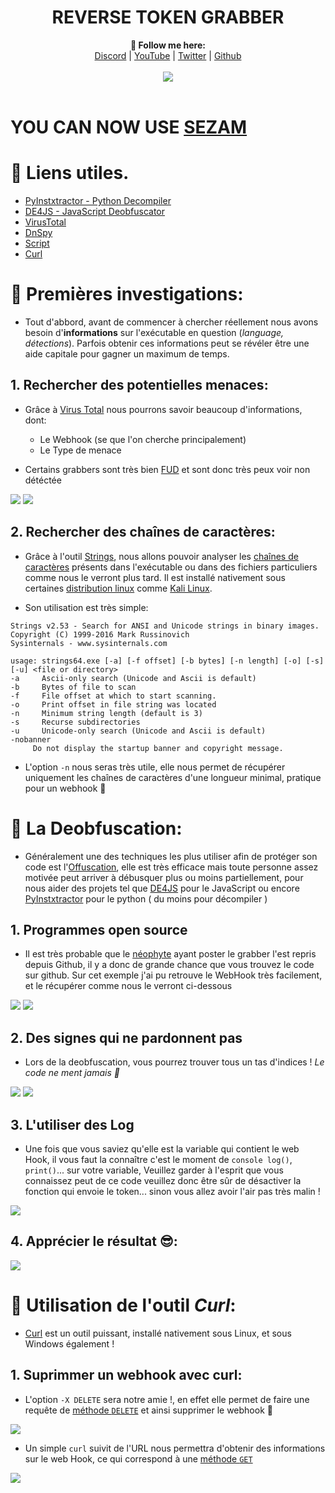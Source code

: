 <h1 align="center">REVERSE TOKEN GRABBER</h1>

<p align="center">
  <b>🖤 Follow me here:</b><br>
  <a href="https://discord.gg/aMs5BHuyaU">Discord</a> |
  <a href="https://www.youtube.com/channel/UC09GPm24_rdeOXa5KOmhDnw">YouTube</a> |
  <a href="https://twitter.com/its_vichy">Twitter</a> |
  <a href="https://github.com/Its-Vichy">Github</a>
  <br><br>
  <img src="https://steamuserimages-a.akamaihd.net/ugc/939465072079337699/A44A2D24BB987267F26C56440F51A0B468481222/">
  <br><br>
</p>

# YOU CAN NOW USE [SEZAM](https://github.com/Its-Vichy/Sezam)

#

# 📜 Liens utiles.

- [PyInstxtractor - Python Decompiler](https://github.com/extremecoders-re/pyinstxtractor)
- [DE4JS - JavaScript Deobfuscator](https://lelinhtinh.github.io/de4js/)
- [VirusTotal](https://www.virustotal.com/gui/)
- [DnSpy](https://github.com/dnSpy/dnSpy)
- [Script](https://cdn.discordapp.com/attachments/842802089763012669/842900999475036221/Script.rar)
- [Curl](https://fr.wikipedia.org/wiki/CURL)

#

# 🔎 Premières investigations:

  - Tout d'abbord, avant de commencer à chercher réellement nous avons besoin d'**informations** sur l'exécutable en question (*language, détections*). Parfois obtenir ces informations peut se révéler être une aide capitale pour gagner un maximum de temps.

## 1. Rechercher des potentielles menaces:

  - Grâce à [Virus Total](https://www.virustotal.com/gui/) nous pourrons savoir beaucoup d'informations, dont:
    * Le Webhook (se que l'on cherche principalement)
    * Le Type de menace

  - Certains grabbers sont très bien [FUD](https://www.undernews.fr/fiches-pirates/techniques-de-pirates-comment-les-cybercriminels-contournent-les-antivirus) et sont donc très peux voir non détéctée

![](https://media.discordapp.net/attachments/842802089763012669/842899093788819464/unknown.png)
![](https://media.discordapp.net/attachments/842802089763012669/842896683125178418/unknown.png)

## 2. Rechercher des chaînes de caractères:

  - Grâce à l'outil [Strings](https://docs.microsoft.com/en-us/sysinternals/downloads/strings), nous allons pouvoir analyser les [chaînes de caractères](https://fr.wikipedia.org/wiki/Cha%C3%AEne_de_caract%C3%A8res) présents dans l'exécutable ou dans des fichiers particuliers comme nous le verront plus tard. Il est installé nativement sous certaines [distribution linux](https://fr.wikipedia.org/wiki/Distribution_Linux) comme [Kali Linux](https://fr.wikipedia.org/wiki/Kali_Linux).
  
  - Son utilisation est très simple:
  ```
  Strings v2.53 - Search for ANSI and Unicode strings in binary images.
Copyright (C) 1999-2016 Mark Russinovich
Sysinternals - www.sysinternals.com

usage: strings64.exe [-a] [-f offset] [-b bytes] [-n length] [-o] [-s] [-u] <file or directory>
-a     Ascii-only search (Unicode and Ascii is default)
-b     Bytes of file to scan
-f     File offset at which to start scanning.
-o     Print offset in file string was located
-n     Minimum string length (default is 3)
-s     Recurse subdirectories
-u     Unicode-only search (Unicode and Ascii is default)
-nobanner
       Do not display the startup banner and copyright message.
```
  - L'option `-n` nous seras très utile, elle nous permet de récupérer uniquement les chaînes de caractères d'une longueur minimal, pratique pour un webhook 🦖

#

# 🔎 La Deobfuscation:

  - Généralement une des techniques les plus utiliser afin de protéger son code est l'[Offuscation](https://fr.wikipedia.org/wiki/Offuscation), elle est très efficace mais toute personne assez motivée peut arriver à débusquer plus ou moins partiellement, pour nous aider des projets tel que [DE4JS](https://lelinhtinh.github.io/de4js/) pour le JavaScript ou encore [PyInstxtractor](https://github.com/extremecoders-re/pyinstxtractor) pour le python ( du moins pour décompiler )

## 1. Programmes open source

  - Il est très probable que le [néophyte](https://fr.wikipedia.org/wiki/Script_kiddie) ayant poster le grabber l'est repris depuis Github, il y a donc de grande chance que vous trouvez le code sur github. Sur cet exemple j'ai pu retrouve le WebHook très facilement, et le récupérer comme nous le verront ci-dessous
  
  ![](https://media.discordapp.net/attachments/842811981807222804/842852017348673536/unknown.png)
  ![](https://media.discordapp.net/attachments/842811981807222804/842851719888109638/unknown.png)
  
## 2. Des signes qui ne pardonnent pas

  - Lors de la deobfuscation, vous pourrez trouver tous un tas d'indices ! *Le code ne ment jamais 💪*
  
  ![](https://media.discordapp.net/attachments/842811981807222804/842833849369362482/unknown.png)
  ![](https://media.discordapp.net/attachments/842811981807222804/842833123212263434/unknown.png)

## 3. L'utiliser des Log

- Une fois que vous saviez qu'elle est la variable qui contient le web Hook, il vous faut la connaître c'est le moment de `console log()`, `print()`... sur votre variable,
  Veuillez garder à l'esprit que vous connaissez peut de ce code veuillez donc être sûr de désactiver la fonction qui envoie le token... sinon vous allez avoir l'air pas très malin !


![](https://media.discordapp.net/attachments/842811981807222804/842852517984337930/unknown.png)

## 4. Apprécier le résultat 😎:

![](https://media.discordapp.net/attachments/842811981807222804/842916423650246656/unknown.png)

#

# 🧠 Utilisation de l'outil *Curl*:

  - [Curl](https://fr.wikipedia.org/wiki/CURL) est un outil puissant, installé nativement sous Linux, et sous Windows également !

## 1. Suprimmer un webhook avec curl:
  
  - L'option `-X DELETE` sera notre amie !, en effet elle permet de faire une requête de [méthode `DELETE`](https://developer.mozilla.org/fr/docs/Web/HTTP/Methods) et ainsi supprimer le webhook 🖕

![](https://images-ext-1.discordapp.net/external/ut3cVPPlQhctgNbUkHQ8RTfAPleQiYmqW2IYIl2zqTY/https/media.discordapp.net/attachments/842802089763012669/842898314282139689/unknown.png)

  - Un simple `curl` suivit de l'URL nous permettra d'obtenir des informations sur le web Hook, ce qui correspond à une [méthode `GET`](https://developer.mozilla.org/fr/docs/Web/HTTP/Methods)

![](https://images-ext-1.discordapp.net/external/Hk9W4VNU57pUf4C1Pyih-4I6H41ClxEuk7-JBY7v6mU/https/media.discordapp.net/attachments/842802089763012669/842896986218430484/unknown.png)
